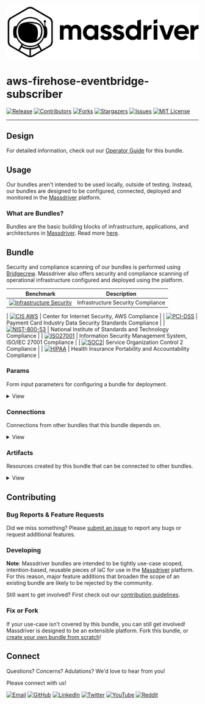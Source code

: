 [![Massdriver][logo]][website]

# aws-firehose-eventbridge-subscriber

[![Release][release_shield]][release_url]
[![Contributors][contributors_shield]][contributors_url]
[![Forks][forks_shield]][forks_url]
[![Stargazers][stars_shield]][stars_url]
[![Issues][issues_shield]][issues_url]
[![MIT License][license_shield]][license_url]



---

## Design

For detailed information, check out our [Operator Guide](operator.mdx) for this bundle.

## Usage

Our bundles aren't intended to be used locally, outside of testing. Instead, our bundles are designed to be configured, connected, deployed and monitored in the [Massdriver][website] platform.

### What are Bundles?

Bundles are the basic building blocks of infrastructure, applications, and architectures in [Massdriver][website]. Read more [here](https://docs.massdriver.cloud/concepts/bundles).

## Bundle

<!-- COMPLIANCE:START -->

Security and compliance scanning of our bundles is performed using [Bridgecrew](https://www.bridgecrew.cloud/). Massdriver also offers security and compliance scanning of operational infrastructure configured and deployed using the platform.

| Benchmark                                                                                                                                                                                                                                                       | Description                        |
| --------------------------------------------------------------------------------------------------------------------------------------------------------------------------------------------------------------------------------------------------------------- | ---------------------------------- |
| [![Infrastructure Security](https://www.bridgecrew.cloud/badges/github/massdriver-cloud/aws-firehose-eventbridge-subscriber/general)](https://www.bridgecrew.cloud/link/badge?vcs=github&fullRepo=massdriver-cloud%2Faws-firehose-eventbridge-subscriber&benchmark=INFRASTRUCTURE+SECURITY) | Infrastructure Security Compliance |

| [![CIS AWS](https://www.bridgecrew.cloud/badges/github/massdriver-cloud/aws-firehose-eventbridge-subscriber/cis_aws)](https://www.bridgecrew.cloud/link/badge?vcs=github&fullRepo=massdriver-cloud%2Faws-firehose-eventbridge-subscriber&benchmark=CIS+AWS+V1.2) | Center for Internet Security, AWS Compliance |
| [![PCI-DSS](https://www.bridgecrew.cloud/badges/github/massdriver-cloud/aws-firehose-eventbridge-subscriber/pci)](https://www.bridgecrew.cloud/link/badge?vcs=github&fullRepo=massdriver-cloud%2Faws-firehose-eventbridge-subscriber&benchmark=PCI-DSS+V3.2) | Payment Card Industry Data Security Standards Compliance |
| [![NIST-800-53](https://www.bridgecrew.cloud/badges/github/massdriver-cloud/aws-firehose-eventbridge-subscriber/nist)](https://www.bridgecrew.cloud/link/badge?vcs=github&fullRepo=massdriver-cloud%2Faws-firehose-eventbridge-subscriber&benchmark=NIST-800-53) | National Institute of Standards and Technology Compliance |
| [![ISO27001](https://www.bridgecrew.cloud/badges/github/massdriver-cloud/aws-firehose-eventbridge-subscriber/iso)](https://www.bridgecrew.cloud/link/badge?vcs=github&fullRepo=massdriver-cloud%2Faws-firehose-eventbridge-subscriber&benchmark=ISO27001) | Information Security Management System, ISO/IEC 27001 Compliance |
| [![SOC2](https://www.bridgecrew.cloud/badges/github/massdriver-cloud/aws-firehose-eventbridge-subscriber/soc2)](https://www.bridgecrew.cloud/link/badge?vcs=github&fullRepo=massdriver-cloud%2Faws-firehose-eventbridge-subscriber&benchmark=SOC2)| Service Organization Control 2 Compliance |
| [![HIPAA](https://www.bridgecrew.cloud/badges/github/massdriver-cloud/aws-firehose-eventbridge-subscriber/hipaa)](https://www.bridgecrew.cloud/link/badge?vcs=github&fullRepo=massdriver-cloud%2Faws-firehose-eventbridge-subscriber&benchmark=HIPAA) | Health Insurance Portability and Accountability Compliance |

<!-- COMPLIANCE:END -->

### Params

Form input parameters for configuring a bundle for deployment.

<details>
<summary>View</summary>

<!-- PARAMS:START -->
## Properties

- **`event_rule`** *(object)*: Filter events based on data within the event. More information can be found [here](https://docs.aws.amazon.com/eventbridge/latest/userguide/eb-event-patterns.html).
  - **`event_filter`** *(string)*: Must be one of: `['all', 'custom']`. Default: `all`.
- **`firehose`** *(object)*
  - **`buffer_interval_seconds`** *(integer)*: Minimum: `60`. Maximum: `900`. Default: `300`.
  - **`buffer_size_mb`** *(integer)*: Minimum: `1`. Maximum: `128`. Default: `64`.
  - **`dynamic_partitioning`** *(object)*
    - **`enabled`** *(boolean)*: Dynamic partitioning allows you to parse incoming events and pull a value which can be used as a prefix in s3 directories. More information about dynamic paritioning can be found [here](https://docs.aws.amazon.com/firehose/latest/dev/dynamic-partitioning.html). Default: `False`.
- **`monitoring`** *(object)*
  - **`mode`** *(string)*: Enable and customize Kinesis Delivery Stream metric alarms. Default: `AUTOMATED`.
    - **One of**
      - Automated
      - Custom
      - Disabled
## Examples

  ```json
  {
      "__name": "Small Batch",
      "event_rule": {
          "event_filter": "all"
      },
      "firehose": {
          "buffer_interval_seconds": 60,
          "buffer_size_mb": 10,
          "dynamic_partitioning": {
              "enabled": false
          }
      },
      "monitoring": {
          "mode": "AUTOMATED"
      }
  }
  ```

  ```json
  {
      "__name": "Large Batch",
      "event_rule": {
          "event_filter": "all"
      },
      "firehose": {
          "buffer_interval_seconds": 600,
          "buffer_size_mb": 128,
          "dynamic_partitioning": {
              "enabled": false
          }
      },
      "monitoring": {
          "mode": "AUTOMATED"
      }
  }
  ```

<!-- PARAMS:END -->

</details>

### Connections

Connections from other bundles that this bundle depends on.

<details>
<summary>View</summary>

<!-- CONNECTIONS:START -->
## Properties

- **`aws_authentication`** *(object)*: . Cannot contain additional properties.
  - **`data`** *(object)*
    - **`arn`** *(string)*: Amazon Resource Name.

      Examples:
      ```json
      "arn:aws:rds::ACCOUNT_NUMBER:db/prod"
      ```

      ```json
      "arn:aws:ec2::ACCOUNT_NUMBER:vpc/vpc-foo"
      ```

    - **`external_id`** *(string)*: An external ID is a piece of data that can be passed to the AssumeRole API of the Security Token Service (STS). You can then use the external ID in the condition element in a role's trust policy, allowing the role to be assumed only when a certain value is present in the external ID.
  - **`specs`** *(object)*
    - **`aws`** *(object)*: .
      - **`region`** *(string)*: AWS Region to provision in.

        Examples:
        ```json
        "us-west-2"
        ```

- **`event_destination`** *(object)*: Cannot contain additional properties.
  - **`data`** *(object)*
    - **`infrastructure`** *(object)*
      - **`arn`** *(string)*: Amazon Resource Name.

        Examples:
        ```json
        "arn:aws:rds::ACCOUNT_NUMBER:db/prod"
        ```

        ```json
        "arn:aws:ec2::ACCOUNT_NUMBER:vpc/vpc-foo"
        ```

    - **`security`** *(object)*: Informs downstream services of network and/or IAM policies. Cannot contain additional properties.
      - **`iam`** *(object)*: IAM Policies. Cannot contain additional properties.
        - **`^[a-z]+[a-z_]*[a-z]+$`** *(object)*
          - **`policy_arn`** *(string)*: AWS IAM policy ARN.

            Examples:
            ```json
            "arn:aws:rds::ACCOUNT_NUMBER:db/prod"
            ```

            ```json
            "arn:aws:ec2::ACCOUNT_NUMBER:vpc/vpc-foo"
            ```

      - **`identity`** *(object)*: For instances where IAM policies must be attached to a role attached to an AWS resource, for instance AWS Eventbridge to Firehose, this attribute should be used to allow the downstream to attach it's policies (Firehose) directly to the IAM role created by the upstream (Eventbridge). It is important to remember that connections in massdriver are one way, this scheme perserves the dependency relationship while allowing bundles to control the lifecycles of resources under it's management. Cannot contain additional properties.
        - **`role_arn`** *(string)*: ARN for this resources IAM Role.

          Examples:
          ```json
          "arn:aws:rds::ACCOUNT_NUMBER:db/prod"
          ```

          ```json
          "arn:aws:ec2::ACCOUNT_NUMBER:vpc/vpc-foo"
          ```

      - **`network`** *(object)*: AWS security group rules to inform downstream services of ports to open for communication. Cannot contain additional properties.
        - **`^[a-z-]+$`** *(object)*
          - **`arn`** *(string)*: Amazon Resource Name.

            Examples:
            ```json
            "arn:aws:rds::ACCOUNT_NUMBER:db/prod"
            ```

            ```json
            "arn:aws:ec2::ACCOUNT_NUMBER:vpc/vpc-foo"
            ```

          - **`port`** *(integer)*: Port number. Minimum: `0`. Maximum: `65535`.
          - **`protocol`** *(string)*: Must be one of: `['tcp', 'udp']`.
  - **`specs`** *(object)*
    - **`aws`** *(object)*: .
      - **`region`** *(string)*: AWS Region to provision in.

        Examples:
        ```json
        "us-west-2"
        ```

- **`event_source`** *(object)*: Connection details for EventBridge event bus. Cannot contain additional properties.
  - **`data`** *(object)*
    - **`infrastructure`** *(object)*
      - **`arn`** *(string)*: Amazon Resource Name.

        Examples:
        ```json
        "arn:aws:rds::ACCOUNT_NUMBER:db/prod"
        ```

        ```json
        "arn:aws:ec2::ACCOUNT_NUMBER:vpc/vpc-foo"
        ```

    - **`security`** *(object)*: Informs downstream services of network and/or IAM policies. Cannot contain additional properties.
      - **`iam`** *(object)*: IAM Policies. Cannot contain additional properties.
        - **`^[a-z]+[a-z_]*[a-z]+$`** *(object)*
          - **`policy_arn`** *(string)*: AWS IAM policy ARN.

            Examples:
            ```json
            "arn:aws:rds::ACCOUNT_NUMBER:db/prod"
            ```

            ```json
            "arn:aws:ec2::ACCOUNT_NUMBER:vpc/vpc-foo"
            ```

      - **`identity`** *(object)*: For instances where IAM policies must be attached to a role attached to an AWS resource, for instance AWS Eventbridge to Firehose, this attribute should be used to allow the downstream to attach it's policies (Firehose) directly to the IAM role created by the upstream (Eventbridge). It is important to remember that connections in massdriver are one way, this scheme perserves the dependency relationship while allowing bundles to control the lifecycles of resources under it's management. Cannot contain additional properties.
        - **`role_arn`** *(string)*: ARN for this resources IAM Role.

          Examples:
          ```json
          "arn:aws:rds::ACCOUNT_NUMBER:db/prod"
          ```

          ```json
          "arn:aws:ec2::ACCOUNT_NUMBER:vpc/vpc-foo"
          ```

      - **`network`** *(object)*: AWS security group rules to inform downstream services of ports to open for communication. Cannot contain additional properties.
        - **`^[a-z-]+$`** *(object)*
          - **`arn`** *(string)*: Amazon Resource Name.

            Examples:
            ```json
            "arn:aws:rds::ACCOUNT_NUMBER:db/prod"
            ```

            ```json
            "arn:aws:ec2::ACCOUNT_NUMBER:vpc/vpc-foo"
            ```

          - **`port`** *(integer)*: Port number. Minimum: `0`. Maximum: `65535`.
          - **`protocol`** *(string)*: Must be one of: `['tcp', 'udp']`.
  - **`specs`** *(object)*
    - **`aws`** *(object)*: .
      - **`region`** *(string)*: AWS Region to provision in.

        Examples:
        ```json
        "us-west-2"
        ```

<!-- CONNECTIONS:END -->

</details>

### Artifacts

Resources created by this bundle that can be connected to other bundles.

<details>
<summary>View</summary>

<!-- ARTIFACTS:START -->
## Properties

<!-- ARTIFACTS:END -->

</details>

## Contributing

<!-- CONTRIBUTING:START -->

### Bug Reports & Feature Requests

Did we miss something? Please [submit an issue](https://github.com/massdriver-cloud/aws-firehose-eventbridge-subscriber/issues) to report any bugs or request additional features.

### Developing

**Note**: Massdriver bundles are intended to be tightly use-case scoped, intention-based, reusable pieces of IaC for use in the [Massdriver][website] platform. For this reason, major feature additions that broaden the scope of an existing bundle are likely to be rejected by the community.

Still want to get involved? First check out our [contribution guidelines](https://docs.massdriver.cloud/bundles/contributing).

### Fix or Fork

If your use-case isn't covered by this bundle, you can still get involved! Massdriver is designed to be an extensible platform. Fork this bundle, or [create your own bundle from scratch](https://docs.massdriver.cloud/bundles/development)!

<!-- CONTRIBUTING:END -->

## Connect

<!-- CONNECT:START -->

Questions? Concerns? Adulations? We'd love to hear from you!

Please connect with us!

[![Email][email_shield]][email_url]
[![GitHub][github_shield]][github_url]
[![LinkedIn][linkedin_shield]][linkedin_url]
[![Twitter][twitter_shield]][twitter_url]
[![YouTube][youtube_shield]][youtube_url]
[![Reddit][reddit_shield]][reddit_url]

<!-- markdownlint-disable -->

[logo]: https://raw.githubusercontent.com/massdriver-cloud/docs/main/static/img/logo-with-logotype-horizontal-400x110.svg

[docs]: https://docs.massdriver.cloud/?utm_source=github&utm_medium=readme&utm_campaign=aws-firehose-eventbridge-subscriber&utm_content=docs
[website]: https://www.massdriver.cloud/?utm_source=github&utm_medium=readme&utm_campaign=aws-firehose-eventbridge-subscriber&utm_content=website
[github]: https://github.com/massdriver-cloud?utm_source=github&utm_medium=readme&utm_campaign=aws-firehose-eventbridge-subscriber&utm_content=github
[slack]: https://massdriverworkspace.slack.com/?utm_source=github&utm_medium=readme&utm_campaign=aws-firehose-eventbridge-subscriber&utm_content=slack
[linkedin]: https://www.linkedin.com/company/massdriver/?utm_source=github&utm_medium=readme&utm_campaign=aws-firehose-eventbridge-subscriber&utm_content=linkedin

[contributors_shield]: https://img.shields.io/github/contributors/massdriver-cloud/aws-firehose-eventbridge-subscriber.svg?style=for-the-badge
[contributors_url]: https://github.com/massdriver-cloud/aws-firehose-eventbridge-subscriber/graphs/contributors
[forks_shield]: https://img.shields.io/github/forks/massdriver-cloud/aws-firehose-eventbridge-subscriber.svg?style=for-the-badge
[forks_url]: https://github.com/massdriver-cloud/aws-firehose-eventbridge-subscriber/network/members
[stars_shield]: https://img.shields.io/github/stars/massdriver-cloud/aws-firehose-eventbridge-subscriber.svg?style=for-the-badge
[stars_url]: https://github.com/massdriver-cloud/aws-firehose-eventbridge-subscriber/stargazers
[issues_shield]: https://img.shields.io/github/issues/massdriver-cloud/aws-firehose-eventbridge-subscriber.svg?style=for-the-badge
[issues_url]: https://github.com/massdriver-cloud/aws-firehose-eventbridge-subscriber/issues
[release_url]: https://github.com/massdriver-cloud/aws-firehose-eventbridge-subscriber/releases/latest
[release_shield]: https://img.shields.io/github/release/massdriver-cloud/aws-firehose-eventbridge-subscriber.svg?style=for-the-badge
[license_shield]: https://img.shields.io/github/license/massdriver-cloud/aws-firehose-eventbridge-subscriber.svg?style=for-the-badge
[license_url]: https://github.com/massdriver-cloud/aws-firehose-eventbridge-subscriber/blob/main/LICENSE

[email_url]: mailto:support@massdriver.cloud
[email_shield]: https://img.shields.io/badge/email-Massdriver-black.svg?style=for-the-badge&logo=mail.ru&color=000000
[github_url]: mailto:support@massdriver.cloud
[github_shield]: https://img.shields.io/badge/follow-Github-black.svg?style=for-the-badge&logo=github&color=181717
[linkedin_url]: https://linkedin.com/in/massdriver-cloud
[linkedin_shield]: https://img.shields.io/badge/follow-LinkedIn-black.svg?style=for-the-badge&logo=linkedin&color=0A66C2

[twitter_url]: https://twitter.com/massdriver?utm_source=github&utm_medium=readme&utm_campaign=aws-firehose-eventbridge-subscriber&utm_content=twitter
[twitter_shield]: https://img.shields.io/badge/follow-Twitter-black.svg?style=for-the-badge&logo=twitter&color=1DA1F2
[discourse_url]: https://community.massdriver.cloud?utm_source=github&utm_medium=readme&utm_campaign=aws-firehose-eventbridge-subscriber&utm_content=discourse
[discourse_shield]: https://img.shields.io/badge/join-Discourse-black.svg?style=for-the-badge&logo=discourse&color=000000
[youtube_url]: https://www.youtube.com/channel/UCfj8P7MJcdlem2DJpvymtaQ
[youtube_shield]: https://img.shields.io/badge/subscribe-Youtube-black.svg?style=for-the-badge&logo=youtube&color=FF0000
[reddit_url]: https://www.reddit.com/r/massdriver
[reddit_shield]: https://img.shields.io/badge/subscribe-Reddit-black.svg?style=for-the-badge&logo=reddit&color=FF4500

<!-- markdownlint-restore -->

<!-- CONNECT:END -->
